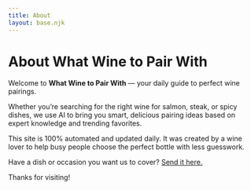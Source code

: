 ```yaml
---
title: About
layout: base.njk
---
```


# About What Wine to Pair With

Welcome to **What Wine to Pair With** — your daily guide to perfect wine pairings.

Whether you’re searching for the right wine for salmon, steak, or spicy dishes, we use AI to bring you smart, delicious pairing ideas based on expert knowledge and trending favorites.

This site is 100% automated and updated daily. It was created by a wine lover to help busy people choose the perfect bottle with less guesswork.

Have a dish or occasion you want us to cover? [Send it here.](https://tally.so/r/3qg0J7)

Thanks for visiting!
